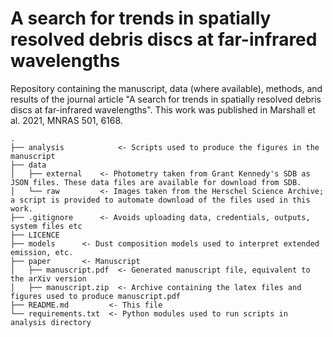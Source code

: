 # A search for trends in spatially resolved debris discs at far-infrared wavelengths

Repository containing the manuscript, data (where available), methods, and results of the journal article "A search for trends in spatially resolved debris discs at far-infrared wavelengths". This work was published in Marshall et al. 2021, MNRAS 501, 6168.

```
.
├── analysis            <- Scripts used to produce the figures in the manuscript
├── data
│   ├── external    <- Photometry taken from Grant Kennedy's SDB as JSON files. These data files are available for download from SDB.
│   └── raw         <- Images taken from the Herschel Science Archive; a script is provided to automate download of the files used in this work.
├── .gitignore      <- Avoids uploading data, credentials, outputs, system files etc
├── LICENCE
├── models      <- Dust composition models used to interpret extended emission, etc. 
├── paper       <- Manuscript
│   ├── manuscript.pdf  <- Generated manuscript file, equivalent to the arXiv version
│   ├── manuscript.zip  <- Archive containing the latex files and figures used to produce manuscript.pdf
├── README.md         <- This file
└── requirements.txt  <- Python modules used to run scripts in analysis directory
```

